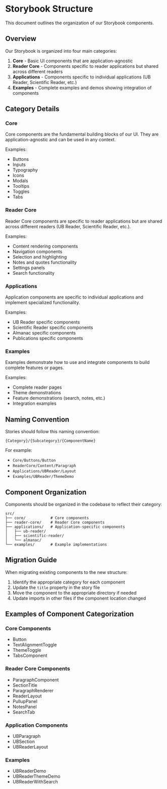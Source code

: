 # Storybook Structure

This document outlines the organization of our Storybook components.

## Overview

Our Storybook is organized into four main categories:

1. **Core** - Basic UI components that are application-agnostic
2. **Reader Core** - Components specific to reader applications but shared across different readers
3. **Applications** - Components specific to individual applications (UB Reader, Scientific Reader, etc.)
4. **Examples** - Complete examples and demos showing integration of components

## Category Details

### Core

Core components are the fundamental building blocks of our UI. They are application-agnostic and can be used in any context.

Examples:
- Buttons
- Inputs
- Typography
- Icons
- Modals
- Tooltips
- Toggles
- Tabs

### Reader Core

Reader Core components are specific to reader applications but are shared across different readers (UB Reader, Scientific Reader, etc.).

Examples:
- Content rendering components
- Navigation components
- Selection and highlighting
- Notes and quotes functionality
- Settings panels
- Search functionality

### Applications

Application components are specific to individual applications and implement specialized functionality.

Examples:
- UB Reader specific components
- Scientific Reader specific components
- Almanac specific components
- Publications specific components

### Examples

Examples demonstrate how to use and integrate components to build complete features or pages.

Examples:
- Complete reader pages
- Theme demonstrations
- Feature demonstrations (search, notes, etc.)
- Integration examples

## Naming Convention

Stories should follow this naming convention:

```
{Category}/{Subcategory}/{ComponentName}
```

For example:
- `Core/Buttons/Button`
- `ReaderCore/Content/Paragraph`
- `Applications/UBReader/Layout`
- `Examples/UBReader/ThemeDemo`

## Component Organization

Components should be organized in the codebase to reflect their category:

```
src/
├── core/           # Core components
├── reader-core/    # Reader Core components
├── applications/   # Application-specific components
│   ├── ub-reader/
│   ├── scientific-reader/
│   └── almanac/
└── examples/       # Example implementations
```

## Migration Guide

When migrating existing components to the new structure:

1. Identify the appropriate category for each component
2. Update the `title` property in the story file
3. Move the component to the appropriate directory if needed
4. Update imports in other files if the component location changed

## Examples of Component Categorization

### Core Components
- Button
- TextAlignmentToggle
- ThemeToggle
- TabsComponent

### Reader Core Components
- ParagraphComponent
- SectionTitle
- ParagraphRenderer
- ReaderLayout
- PullupPanel
- NotesPanel
- SearchTab

### Application Components
- UBParagraph
- UBSection
- UBReaderLayout

### Examples
- UBReaderDemo
- UBReaderThemeDemo
- UBReaderWithSearch
